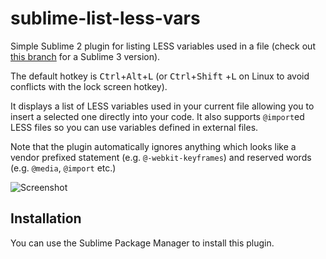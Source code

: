 sublime-list-less-vars
======================

Simple Sublime 2 plugin for listing LESS variables used in a file (check out [this branch](https://github.com/MaciekBaron/sublime-list-less-vars/tree/python3) 
for a Sublime 3 version).

The default hotkey is <kbd>Ctrl</kbd>+<kbd>Alt</kbd>+<kbd>L</kbd> (or <kbd>Ctrl</kbd>+<kbd>Shift</kbd>
+<kbd>L</kbd> on Linux to avoid conflicts with the lock screen hotkey).

It displays a list of LESS variables used in your current file allowing you to insert a selected one 
directly into your code. It also supports `@import`ed LESS files so you can use variables defined in 
external files.

Note that the plugin automatically ignores anything which looks like a vendor prefixed statement (e.g. 
`@-webkit-keyframes`) and reserved words (e.g. `@media`, `@import` etc.)

![Screenshot](http://i41.tinypic.com/eajivq.png)

Installation
------------
You can use the Sublime Package Manager to install this plugin.
